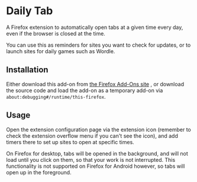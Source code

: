 # Daily Tab

A Firefox extension to automatically open tabs at a given time every day, even
if the browser is closed at the time.

You can use this as reminders for sites you want to check for updates, or to
launch sites for daily games such as Wordle.

## Installation

Either download this add-on from
[the Firefox Add-Ons site](https://addons.mozilla.org/addon/daily-tab/)
, or download the source code and load the add-on as a temporary add-on via
`about:debugging#/runtime/this-firefox`.

## Usage

Open the extension configuration page via the extension icon (remember to check
the extension overflow menu if you can't see the icon), and add timers there to
set up sites to open at specific times.

On Firefox for desktop, tabs will be opened in the background, and will not load
until you click on them, so that your work is not interrupted. This
functionality is not supported on Firefox for Android however, so tabs will open
up in the foreground.
